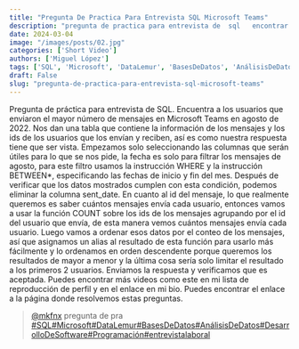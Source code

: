 ```yaml
---
title: "Pregunta De Practica Para Entrevista SQL Microsoft Teams"
description: "pregunta de practica para entrevista de  sql   encontrar los"
date: 2024-03-04
image: "/images/posts/02.jpg"
categories: ['Short Video']
authors: ['Miguel López']
tags: ['SQL', 'Microsoft', 'DataLemur', 'BasesDeDatos', 'AnálisisDeDatos', 'DesarrolloDeSoftware', 'Programación', 'entrevistalaboral']
draft: False
slug: "pregunta-de-practica-para-entrevista-sql-microsoft-teams"
---
```


Pregunta de práctica para entrevista de SQL.  Encuentra a los usuarios que enviaron el mayor número de mensajes en Microsoft Teams en agosto de 2022.  Nos dan una tabla que contiene la información de los mensajes y los ids de los usuarios que los envían y reciben,  así es como nuestra respuesta tiene que ser vista.  Empezamos solo seleccionando las columnas  que serán útiles para lo que se nos pide,  la fecha es solo para filtrar los mensajes de agosto,  para este filtro usamos la instrucción WHERE y la instrucción BETWEEN*,  especificando las fechas de inicio y fin del mes.  Después de verificar que los datos mostrados cumplen con esta condición,  podemos eliminar la columna sent_date.  En cuanto al id del mensaje,  lo que realmente queremos es saber cuántos mensajes envía cada usuario,  entonces vamos a usar la función COUNT sobre los ids de los mensajes agrupando por el id del usuario que envía,  de esta manera vemos cuántos mensajes envía cada usuario.  Luego vamos a ordenar esos datos por el conteo de los mensajes,  así que asignamos un alias al resultado de esta función para usarlo más fácilmente y  lo ordenamos en orden descendente porque queremos los resultados de mayor a menor y la última cosa sería solo  limitar el resultado a los primeros 2 usuarios.  Enviamos la respuesta y verificamos que es aceptada.  Puedes encontrar más videos como este en mi lista de reproducción de perfil y en el enlace en mi bio.  Puedes encontrar el enlace a la página donde resolvemos estas preguntas. 

<blockquote class="tiktok-embed" cite="{https://www.tiktok.com/@mkfnx/video/7342607072720375045}" data-video-id="7342607072720375045" style="max-width: 605px;min-width: 325px;" > <section> <a target="_blank" title="@mkfnx" href="https://www.tiktok.com/@mkfnx?refer=embed">@mkfnx</a> pregunta de pra </section> <a title="SQL" target="_blank" href="https://www.tiktok.com/tag/SQL?refer=embed">#SQL</a><a title="Microsoft" target="_blank" href="https://www.tiktok.com/tag/Microsoft?refer=embed">#Microsoft</a><a title="DataLemur" target="_blank" href="https://www.tiktok.com/tag/DataLemur?refer=embed">#DataLemur</a><a title="BasesDeDatos" target="_blank" href="https://www.tiktok.com/tag/BasesDeDatos?refer=embed">#BasesDeDatos</a><a title="AnálisisDeDatos" target="_blank" href="https://www.tiktok.com/tag/AnálisisDeDatos?refer=embed">#AnálisisDeDatos</a><a title="DesarrolloDeSoftware" target="_blank" href="https://www.tiktok.com/tag/DesarrolloDeSoftware?refer=embed">#DesarrolloDeSoftware</a><a title="Programación" target="_blank" href="https://www.tiktok.com/tag/Programación?refer=embed">#Programación</a><a title="entrevistalaboral" target="_blank" href="https://www.tiktok.com/tag/entrevistalaboral?refer=embed">#entrevistalaboral</a> </blockquote> <script async src="https://www.tiktok.com/embed.js"></script>